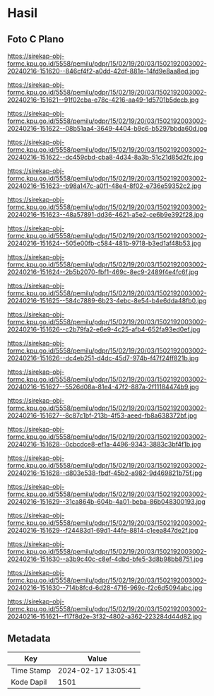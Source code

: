 # Hasil

## Foto C Plano

https://sirekap-obj-formc.kpu.go.id/5558/pemilu/pdpr/15/02/19/20/03/1502192003002-20240216-151620--846cf4f2-a0dd-42df-881e-14fd9e8aa8ed.jpg

https://sirekap-obj-formc.kpu.go.id/5558/pemilu/pdpr/15/02/19/20/03/1502192003002-20240216-151621--91f02cba-e78c-4216-aa49-1d5701b5decb.jpg

https://sirekap-obj-formc.kpu.go.id/5558/pemilu/pdpr/15/02/19/20/03/1502192003002-20240216-151622--08b51aa4-3649-4404-b9c6-b5297bbda60d.jpg

https://sirekap-obj-formc.kpu.go.id/5558/pemilu/pdpr/15/02/19/20/03/1502192003002-20240216-151622--dc459cbd-cba8-4d34-8a3b-51c21d85d2fc.jpg

https://sirekap-obj-formc.kpu.go.id/5558/pemilu/pdpr/15/02/19/20/03/1502192003002-20240216-151623--b98a147c-a0f1-48e4-8f02-e736e59352c2.jpg

https://sirekap-obj-formc.kpu.go.id/5558/pemilu/pdpr/15/02/19/20/03/1502192003002-20240216-151623--48a57891-dd36-4621-a5e2-ce6b9e392f28.jpg

https://sirekap-obj-formc.kpu.go.id/5558/pemilu/pdpr/15/02/19/20/03/1502192003002-20240216-151624--505e00fb-c584-481b-9718-b3ed1af48b53.jpg

https://sirekap-obj-formc.kpu.go.id/5558/pemilu/pdpr/15/02/19/20/03/1502192003002-20240216-151624--2b5b2070-fbf1-469c-8ec9-2489f4e4fc6f.jpg

https://sirekap-obj-formc.kpu.go.id/5558/pemilu/pdpr/15/02/19/20/03/1502192003002-20240216-151625--584c7889-6b23-4ebc-8e54-b4e6dda48fb0.jpg

https://sirekap-obj-formc.kpu.go.id/5558/pemilu/pdpr/15/02/19/20/03/1502192003002-20240216-151626--c2b79fa2-e6e9-4c25-afb4-652fa93ed0ef.jpg

https://sirekap-obj-formc.kpu.go.id/5558/pemilu/pdpr/15/02/19/20/03/1502192003002-20240216-151626--dc4eb251-d4dc-45d7-974b-f47f24ff821b.jpg

https://sirekap-obj-formc.kpu.go.id/5558/pemilu/pdpr/15/02/19/20/03/1502192003002-20240216-151627--5526d08a-81e4-47f2-887a-2f11184474b9.jpg

https://sirekap-obj-formc.kpu.go.id/5558/pemilu/pdpr/15/02/19/20/03/1502192003002-20240216-151627--8c87c1bf-213b-4f53-aeed-fb8a638372bf.jpg

https://sirekap-obj-formc.kpu.go.id/5558/pemilu/pdpr/15/02/19/20/03/1502192003002-20240216-151628--0cbcdce8-ef1a-4496-9343-3883c3bf4f1b.jpg

https://sirekap-obj-formc.kpu.go.id/5558/pemilu/pdpr/15/02/19/20/03/1502192003002-20240216-151628--d803e538-fbdf-45b2-a982-9d469821b75f.jpg

https://sirekap-obj-formc.kpu.go.id/5558/pemilu/pdpr/15/02/19/20/03/1502192003002-20240216-151629--31ca864b-604b-4a01-beba-86b048300193.jpg

https://sirekap-obj-formc.kpu.go.id/5558/pemilu/pdpr/15/02/19/20/03/1502192003002-20240216-151629--f24483d1-69d1-44fe-8814-c1eea847de2f.jpg

https://sirekap-obj-formc.kpu.go.id/5558/pemilu/pdpr/15/02/19/20/03/1502192003002-20240216-151630--a3b9c40c-c8ef-4dbd-bfe5-3d8b98bb8751.jpg

https://sirekap-obj-formc.kpu.go.id/5558/pemilu/pdpr/15/02/19/20/03/1502192003002-20240216-151630--714b8fcd-6d28-4716-969c-f2c6d5094abc.jpg

https://sirekap-obj-formc.kpu.go.id/5558/pemilu/pdpr/15/02/19/20/03/1502192003002-20240216-151621--f17f8d2e-3f32-4802-a362-223284d44d82.jpg


## Metadata

| Key        | Value               |
| ---------- | ------------------- |
| Time Stamp | 2024-02-17 13:05:41 |
| Kode Dapil | 1501                |




